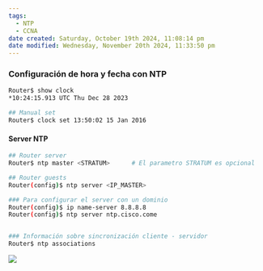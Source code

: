 ```yaml
---
tags:
  - NTP
  - CCNA
date created: Saturday, October 19th 2024, 11:08:14 pm
date modified: Wednesday, November 20th 2024, 11:33:50 pm
---
```


### Configuración de hora y fecha con NTP
``` bash
Router$ show clock
*10:24:15.913 UTC Thu Dec 28 2023

## Manual set
Router$ clock set 13:50:02 15 Jan 2016
```

#### Server NTP

``` bash
## Router server
Router$ ntp master <STRATUM>      # El parametro STRATUM es opcional

## Router guests
Router(config)$ ntp server <IP_MASTER> 

### Para configurar el server con un dominio
Router(config)$ ip name-server 8.8.8.8
Router(config)$ ntp server ntp.cisco.come
```

``` bash

### Información sobre sincronización cliente - servidor
Router$ ntp associations
```

![](Screenshot%20from%202023-12-28%2007-50-16.png)